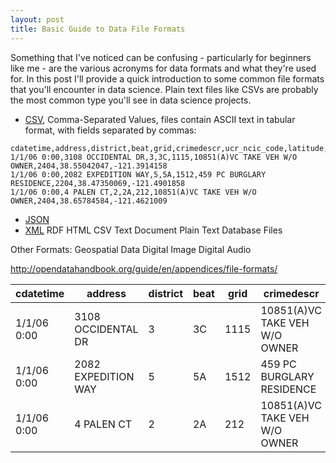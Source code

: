 ```yaml
---
layout: post
title: Basic Guide to Data File Formats
---
```


Something that I've noticed can be confusing - particularly for beginners like me - are the various acronyms for data formats and what they're used for. In this post I'll provide a quick introduction to some common file formats that you'll encounter in data science. Plain text files like CSVs are probably the most common type you'll see in data science projects. 

* [CSV](https://en.wikipedia.org/wiki/Comma-separated_values), Comma-Separated Values, files contain ASCII text in tabular format, with fields separated by commas:

```
cdatetime,address,district,beat,grid,crimedescr,ucr_ncic_code,latitude,longitude
1/1/06 0:00,3108 OCCIDENTAL DR,3,3C,1115,10851(A)VC TAKE VEH W/O OWNER,2404,38.55042047,-121.3914158
1/1/06 0:00,2082 EXPEDITION WAY,5,5A,1512,459 PC BURGLARY RESIDENCE,2204,38.47350069,-121.4901858
1/1/06 0:00,4 PALEN CT,2,2A,212,10851(A)VC TAKE VEH W/O OWNER,2404,38.65784584,-121.4621009

```

<table>
<thead>
<tr>
<th>cdatetime</th>
<th>address</th>
<th>district</th>
<th>beat</th>
<th>grid</th>
<th>crimedescr</th>
<th>ucr_ncic_code</th>
<th>latitude</th>
<th>longitude</th>
</thead>
<tbody>
  <tr>
    <td>1/1/06 0:00</td>
    <td>3108 OCCIDENTAL DR</td> 
    <td>3</td>
    <td>3C</td>
    <td>1115</td> 
    <td>10851(A)VC TAKE VEH W/O OWNER</td>
    <td>2404</td>
    <td>38.55042047</td> 
    <td>-121.3914158</td>
  </tr>
    <tr>
    <td>1/1/06 0:00</td>
    <td>2082 EXPEDITION WAY</td> 
    <td>5</td>
    <td>5A</td>
    <td>1512</td> 
    <td>459 PC BURGLARY RESIDENCE</td>
    <td>2204</td>
    <td>38.47350069</td> 
    <td>-121.4901858</td>
  </tr>
    <tr>
    <td>1/1/06 0:00</td>
    <td>4 PALEN CT</td> 
    <td>2</td>
    <td>2A</td>
    <td>212</td> 
    <td>10851(A)VC TAKE VEH W/O OWNER</td>
    <td>2404</td>
    <td>38.65784584</td> 
    <td>-121.4621009</td>
  </tr>
</tbody>

* [JSON](https://en.wikipedia.org/wiki/JSON)
* [XML](https://en.wikipedia.org/wiki/XML)
RDF
HTML
CSV
Text Document
Plain Text
Database Files

Other Formats:
Geospatial Data
Digital Image
Digital Audio


http://opendatahandbook.org/guide/en/appendices/file-formats/
